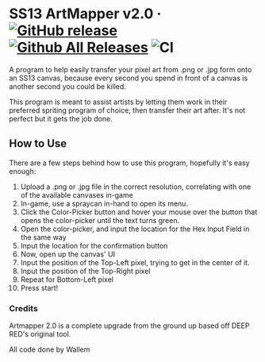 # SS13 ArtMapper v2.0 &middot; [![GitHub release](https://img.shields.io/github/release/Wallemations/ss13_artmapper.svg?label=ArtMapper)](https://github.com/Wallemations/ss13_artmapper/releases/latest) [![Github All Releases](https://img.shields.io/github/downloads/Wallemations/ss13_artmapper/total.svg?logo=github)](https://github.com/Wallemations/ss13_artmapper/releases) ![CI](https://github.com/Wallemations/ss13_artmapper/workflows/CI/badge.svg)



A program to help easily transfer your pixel art from .png or .jpg form onto an SS13 canvas, 
because every second you spend in front of a canvas is another second you could be killed.

This program is meant to assist artists by letting them work in their preferred spriting program of choice,
then transfer their art after. It's not perfect but it gets the job done.


## How to Use
There are a few steps behind how to use this program, hopefully it's easy enough:

1) Upload a .png or .jpg file in the correct resolution, correlating with one of the available canvases in-game
2) In-game, use a spraycan in-hand to open its menu. 
3) Click the Color-Picker button and hover your mouse over the button that opens the color-picker until the text turns green.
4) Open the color-picker, and input the location for the Hex Input Field in the same way
5) Input the location for the confirmation button
6) Now, open up the canvas' UI
7) Input the position of the Top-Left pixel, trying to get in the center of it.
8) Input the position of the Top-Right pixel
9) Repeat for Bottom-Left pixel
10) Press start!


### Credits

Artmapper 2.0 is a complete upgrade from the ground up based off DEEP RED's original tool.

All code done by Wallem